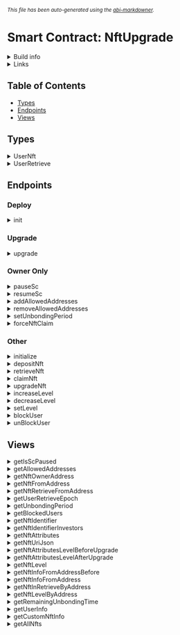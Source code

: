 <sub>*This file has been auto-generated using the [abi-markdowner](https://github.com/0xk0stas/abi-markdowner).*</sub>

# Smart Contract: NftUpgrade

<details>
<summary>Build info</summary>

- **Rustc Version**: 1.86.0
- **Commit Hash**: 05f9846f893b09a1be1fc8560e33fc3c815cfecb
- **Commit Date**: 2025-03-31
- **Channel**: Stable

- **Framework**: multiversx-sc
- **Version**: 0.61.0
</details>

<details>
<summary>Links</summary>

- **Mainnet Deployments**:
  - **[SC](https://explorer.elrond.com/address/erd1qqqqqqqqqqqqqpgqdtpdu6m78t2umrgay3s37np3ntw2zzkamp3snnl370)**: erd1qqqqqqqqqqqqqpgqdtpdu6m78t2umrgay3s37np3ntw2zzkamp3snnl370
- **Devnet Deployments**:
  - **[SC](https://devnet-explorer.elrond.com/address/erd1qqqqqqqqqqqqqpgqwarwdrnq5gnf7jnjcth5l73s0h6p7adeyqdsc8mjle)**: erd1qqqqqqqqqqqqqpgqwarwdrnq5gnf7jnjcth5l73s0h6p7adeyqdsc8mjle
</details>

## Table of Contents

- [Types](#types)
- [Endpoints](#endpoints)
- [Views](#views)

## Types

<details>
<summary>UserNft</summary>

#### Struct Fields:
| Name | Type |
| - | - |
| identifier | TokenIdentifier |
| nonce | u64 |

</details>

<details>
<summary>UserRetrieve</summary>

#### Struct Fields:
| Name | Type |
| - | - |
| counter | u64 |
| unlocking | bool |

</details>

## Endpoints

### Deploy

<details>
<summary>init</summary>


</details>

### Upgrade

<details>
<summary>upgrade</summary>


</details>

### Owner Only

<details>
<summary>pauseSc</summary>


</details>

<details>
<summary>resumeSc</summary>


</details>

<details>
<summary>addAllowedAddresses</summary>

#### Inputs:
| Name | Type | MultiValue |
| - | - | - |
| addresses | Address | ✔ |


</details>

<details>
<summary>removeAllowedAddresses</summary>

#### Inputs:
| Name | Type | MultiValue |
| - | - | - |
| addresses | Address | ✔ |


</details>

<details>
<summary>setUnbondingPeriod</summary>

#### Inputs:
| Name | Type |
| - | - |
| period | u64 |


</details>

<details>
<summary>forceNftClaim</summary>

#### Inputs:
| Name | Type |
| - | - |
| token | TokenIdentifier |
| nonce | u64 |
| address | Address |


</details>

### Other

<details>
<summary>initialize</summary>

Only for testing purposes in Devnet.

Initialize a Test NFT with level 1 in attributes, plus some more info to match current EMR NFTs.

This will make an NFT similar to the current EMR NFTs.
#### Note: This endpoint is payable by any token.


</details>

<details>
<summary>depositNft</summary>

Allows a user to deposit an NFT into the contract to be able to "lock" it and enjoy the benefits.

Only 1 NFT per user can be active at a time.
#### Note: This endpoint is payable by any token.


</details>

<details>
<summary>retrieveNft</summary>

Allows a user to iniate the retrieval of an NFT.

This will start the unbonding period.

After the unbonding period, the user can claim their NFT.

While the NFT is in retrieval, it cannot be used for any benefits but the user can deposit a new NFT as active.

</details>

<details>
<summary>claimNft</summary>

Allows a user to claim their NFT after the unbonding period.

This will transfer the NFT back to the user.

The user must have initiated the retrieval process first.

If the unbonding period is not over, the user cannot claim the NFT.

</details>

<details>
<summary>upgradeNft</summary>

Upgrade an NFT to the same level but with the new attributes.

This will update the NFT attributes to match the current EMR NFTs.
#### Note: This endpoint is payable by any token.


</details>

<details>
<summary>increaseLevel</summary>

Increase the level of an NFT by 1.

This can only be done by the owner or an allowed address.
#### Inputs:
| Name | Type |
| - | - |
| user | Address |


</details>

<details>
<summary>decreaseLevel</summary>

Decrease the level of an NFT by 1.

This can only be done by the owner or an allowed address.
#### Inputs:
| Name | Type |
| - | - |
| user | Address |


</details>

<details>
<summary>setLevel</summary>

#### Inputs:
| Name | Type |
| - | - |
| address | Address |
| new_level | u64 |
| category | u64 |


</details>

<details>
<summary>blockUser</summary>

#### Inputs:
| Name | Type | MultiValue |
| - | - | - |
| addresses | Address | ✔ |


</details>

<details>
<summary>unBlockUser</summary>

#### Inputs:
| Name | Type | MultiValue |
| - | - | - |
| addresses | Address | ✔ |


</details>

## Views

<details>
<summary>getIsScPaused</summary>

#### Outputs:
| Type |
| - |
| bool |


</details>

<details>
<summary>getAllowedAddresses</summary>

#### Outputs:
| Type | MultiValue |
| - | - |
| Address | ✔ |


</details>

<details>
<summary>getNftOwnerAddress</summary>

#### Inputs:
| Name | Type |
| - | - |
| nft_token | TokenIdentifier |
| nft_nonce | u64 |

#### Outputs:
| Type |
| - |
| Address |


</details>

<details>
<summary>getNftFromAddress</summary>

#### Inputs:
| Name | Type |
| - | - |
| user | Address |

#### Outputs:
| Type |
| - |
| UserNft |


</details>

<details>
<summary>getNftRetrieveFromAddress</summary>

#### Inputs:
| Name | Type |
| - | - |
| user | Address |

#### Outputs:
| Type |
| - |
| UserNft |


</details>

<details>
<summary>getUserRetrieveEpoch</summary>

#### Inputs:
| Name | Type |
| - | - |
| user | Address |

#### Outputs:
| Type |
| - |
| u64 |


</details>

<details>
<summary>getUnbondingPeriod</summary>

#### Outputs:
| Type |
| - |
| u64 |


</details>

<details>
<summary>getBlockedUsers</summary>

#### Inputs:
| Name | Type |
| - | - |
| address | Address |

#### Outputs:
| Type |
| - |
| bool |


</details>

<details>
<summary>getNftIdentifier</summary>

#### Outputs:
| Type |
| - |
| TokenIdentifier |


</details>

<details>
<summary>getNftIdentifierInvestors</summary>

#### Outputs:
| Type |
| - |
| TokenIdentifier |


</details>

<details>
<summary>getNftAttributes</summary>

#### Inputs:
| Name | Type |
| - | - |
| token_identifier | TokenIdentifier |
| token_nonce | u64 |

#### Outputs:
| Type |
| - |
| bytes |


</details>

<details>
<summary>getNftUriJson</summary>

#### Inputs:
| Name | Type |
| - | - |
| token_identifier | TokenIdentifier |
| token_nonce | u64 |

#### Outputs:
| Type |
| - |
| bytes |


</details>

<details>
<summary>getNftAttributesLevelBeforeUpgrade</summary>

#### Inputs:
| Name | Type |
| - | - |
| token_identifier | TokenIdentifier |
| token_nonce | u64 |

#### Outputs:
| Type |
| - |
| bytes |


</details>

<details>
<summary>getNftAttributesLevelAfterUpgrade</summary>

#### Inputs:
| Name | Type |
| - | - |
| token_identifier | TokenIdentifier |
| token_nonce | u64 |

#### Outputs:
| Type |
| - |
| bytes |


</details>

<details>
<summary>getNftLevel</summary>

#### Inputs:
| Name | Type |
| - | - |
| token_identifier | TokenIdentifier |
| token_nonce | u64 |

#### Outputs:
| Type |
| - |
| bytes |


</details>

<details>
<summary>getNftInfoFromAddressBefore</summary>

#### Inputs:
| Name | Type |
| - | - |
| user | Address |

#### Outputs:
| Type |
| - |
| TokenIdentifier |
| u64 |
| u64 |


</details>

<details>
<summary>getNftInfoFromAddress</summary>

#### Inputs:
| Name | Type |
| - | - |
| user | Address |

#### Outputs:
| Type |
| - |
| TokenIdentifier |
| u64 |
| u64 |


</details>

<details>
<summary>getNftInRetrieveByAddress</summary>

#### Inputs:
| Name | Type |
| - | - |
| user | Address |

#### Outputs:
| Type |
| - |
| TokenIdentifier |
| u64 |
| u64 |


</details>

<details>
<summary>getNftLevelByAddress</summary>

#### Inputs:
| Name | Type |
| - | - |
| user | Address |

#### Outputs:
| Type |
| - |
| u64 |


</details>

<details>
<summary>getRemainingUnbondingTime</summary>

#### Inputs:
| Name | Type |
| - | - |
| user | Address |

#### Outputs:
| Type |
| - |
| UserRetrieve |


</details>

<details>
<summary>getUserInfo</summary>

Returns:

- User Active NFT (Identifier, Nonce , Level)

- User in Retrieve NFT (Identifier, Nonce, Level)

- Unbonding Time

- Can Claim



Takes as input the user address.
#### Inputs:
| Name | Type |
| - | - |
| user | Address |

#### Outputs:
| Type |
| - |
| TokenIdentifier |
| u64 |
| u64 |
| TokenIdentifier |
| u64 |
| u64 |
| u64 |
| bool |


</details>

<details>
<summary>getCustomNftInfo</summary>

Returns:

- User Address

- Is in Retrieve

- Unbonding Time



Takes as input the token identifier and nonce of the NFT.
#### Inputs:
| Name | Type |
| - | - |
| token_identifier | TokenIdentifier |
| token_nonce | u64 |

#### Outputs:
| Type |
| - |
| Address |
| bool |
| u64 |


</details>

<details>
<summary>getAllNfts</summary>

Returns all NFTs that are currently deposited in the smart contract.

This includes both the investors' NFTs and the regular NFTs.

It returns a list of tuples containing:

- Token Identifier

- Token Nonce

- Owner Address
#### Outputs:
| Type | MultiValue |
| - | - |
| multi&lt;TokenIdentifier,u64,Address | ✔ |


</details>

